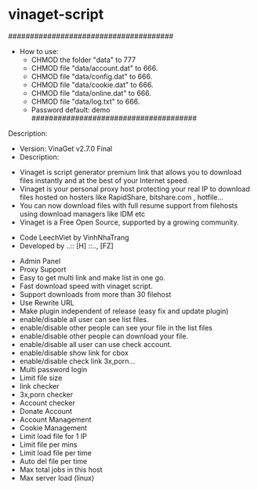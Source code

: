 # vinaget-script

######################################
- How to use:
   - CHMOD the folder "data" to 777
   - CHMOD file "data/account.dat" to 666.
   - CHMOD file "data/config.dat" to 666.
   - CHMOD file "data/cookie.dat" to 666.
   - CHMOD file "data/online.dat" to 666.
   - CHMOD file "data/log.txt" to 666.
   - Password default: demo
######################################

Description: 	
* Version: VinaGet v2.7.0 Final
* Description: 
 - Vinaget is script generator premium link that allows you to download files instantly and at the best of your Internet speed.
 - Vinaget is your personal proxy host protecting your real IP to download files hosted on hosters like RapidShare, bitshare.com , hotfile...
 - You can now download files with full resume support from filehosts using download managers like IDM etc
 - Vinaget is a Free Open Source, supported by a growing community.
* Code LeechViet by VinhNhaTrang
* Developed by ..:: [H] ::.., [FZ]

- Admin Panel
- Proxy Support
- Easy to get multi link and make list in one go.
- Fast download speed with vinaget script.
- Support downloads from more than 30 filehost
- Use Rewrite URL
- Make plugin independent of release (easy fix and update plugin)
- enable/disable all user can see list files.
- enable/disable other people can see your file in the list files
- enable/disable other people can download your file.
- enable/disable all user can use check account.
- enable/disable show link for cbox
- enable/disable check link 3x,porn...
- Multi password login
- Limit file size
- link checker
- 3x,porn checker
- Account checker
- Donate Account
- Account Management
- Cookie Management
- Limit load file for 1 IP
- Limit file per mins
- Limit load file per time
- Auto del file per time
- Max total jobs in this host
- Max server load (linux)
